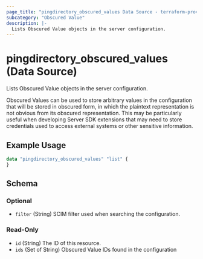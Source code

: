 ```yaml
---
page_title: "pingdirectory_obscured_values Data Source - terraform-provider-pingdirectory"
subcategory: "Obscured Value"
description: |-
  Lists Obscured Value objects in the server configuration.
---
```


# pingdirectory_obscured_values (Data Source)

Lists Obscured Value objects in the server configuration.

Obscured Values can be used to store arbitrary values in the configuration that will be stored in obscured form, in which the plaintext representation is not obvious from its obscured representation. This may be particularly useful when developing Server SDK extensions that may need to store credentials used to access external systems or other sensitive information.

## Example Usage

```terraform
data "pingdirectory_obscured_values" "list" {
}
```

<!-- schema generated by tfplugindocs -->
## Schema

### Optional

- `filter` (String) SCIM filter used when searching the configuration.

### Read-Only

- `id` (String) The ID of this resource.
- `ids` (Set of String) Obscured Value IDs found in the configuration

